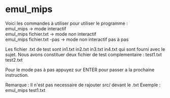 # emul_mips

Voici les commandes à utiliser pour utiliser le programme : 
<br/>emul_mips -> mode interactif
<br/>emul_mips fichier.txt -> mode non interactif
<br/>emul_mips fichier.txt -pas -> mode non interactif pas à pas

Les fichier .txt de test sont in1.txt in2.txt in3.txt in4.txt qui sont fourni avec le sujet.
Nous avons constituer deux fichier de test complementaire : test1.txt test2.txt 

Pour le mode pas à pas appuyez sur ENTER pour passer a la prochaine instruction.

Remarque : Il n'est pas necessaire de rajouter src/ devant le .txt 
Exemple : emul_mips test1.txt 
